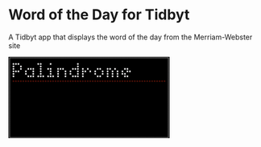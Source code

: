 # Word of the Day for Tidbyt
A Tidbyt app that displays the word of the day from the Merriam-Webster site

![](https://github.com/posburn/tidbyt_WordOfTheDay/blob/main/wordOfTheDay.gif)
